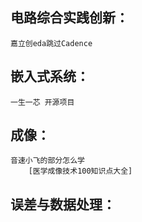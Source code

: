 ## 电路综合实践创新：
	嘉立创eda跳过Cadence

## 嵌入式系统：
	一生一芯 开源项目

## 成像：
	音速小飞的部分怎么学
		[医学成像技术100知识点大全]
		
## 误差与数据处理：
	